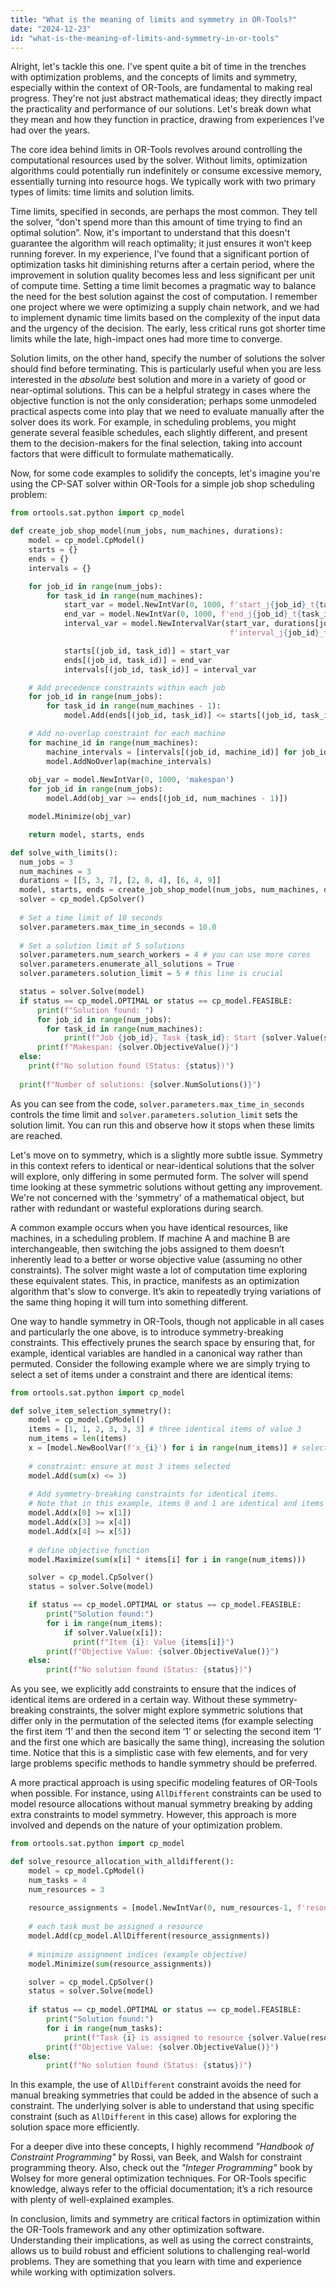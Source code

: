 ```yaml
---
title: "What is the meaning of limits and symmetry in OR-Tools?"
date: "2024-12-23"
id: "what-is-the-meaning-of-limits-and-symmetry-in-or-tools"
---
```


Alright, let's tackle this one. I've spent quite a bit of time in the trenches with optimization problems, and the concepts of limits and symmetry, especially within the context of OR-Tools, are fundamental to making real progress. They're not just abstract mathematical ideas; they directly impact the practicality and performance of our solutions. Let's break down what they mean and how they function in practice, drawing from experiences I’ve had over the years.

The core idea behind limits in OR-Tools revolves around controlling the computational resources used by the solver. Without limits, optimization algorithms could potentially run indefinitely or consume excessive memory, essentially turning into resource hogs. We typically work with two primary types of limits: time limits and solution limits.

Time limits, specified in seconds, are perhaps the most common. They tell the solver, “don't spend more than this amount of time trying to find an optimal solution”. Now, it's important to understand that this doesn't guarantee the algorithm will reach optimality; it just ensures it won’t keep running forever. In my experience, I've found that a significant portion of optimization tasks hit diminishing returns after a certain period, where the improvement in solution quality becomes less and less significant per unit of compute time. Setting a time limit becomes a pragmatic way to balance the need for the best solution against the cost of computation. I remember one project where we were optimizing a supply chain network, and we had to implement dynamic time limits based on the complexity of the input data and the urgency of the decision. The early, less critical runs got shorter time limits while the late, high-impact ones had more time to converge.

Solution limits, on the other hand, specify the number of solutions the solver should find before terminating. This is particularly useful when you are less interested in the *absolute* best solution and more in a variety of good or near-optimal solutions. This can be a helpful strategy in cases where the objective function is not the only consideration; perhaps some unmodeled practical aspects come into play that we need to evaluate manually after the solver does its work. For example, in scheduling problems, you might generate several feasible schedules, each slightly different, and present them to the decision-makers for the final selection, taking into account factors that were difficult to formulate mathematically.

Now, for some code examples to solidify the concepts, let's imagine you're using the CP-SAT solver within OR-Tools for a simple job shop scheduling problem:

```python
from ortools.sat.python import cp_model

def create_job_shop_model(num_jobs, num_machines, durations):
    model = cp_model.CpModel()
    starts = {}
    ends = {}
    intervals = {}

    for job_id in range(num_jobs):
        for task_id in range(num_machines):
            start_var = model.NewIntVar(0, 1000, f'start_j{job_id}_t{task_id}')
            end_var = model.NewIntVar(0, 1000, f'end_j{job_id}_t{task_id}')
            interval_var = model.NewIntervalVar(start_var, durations[job_id][task_id], end_var,
                                                 f'interval_j{job_id}_t{task_id}')

            starts[(job_id, task_id)] = start_var
            ends[(job_id, task_id)] = end_var
            intervals[(job_id, task_id)] = interval_var

    # Add precedence constraints within each job
    for job_id in range(num_jobs):
        for task_id in range(num_machines - 1):
            model.Add(ends[(job_id, task_id)] <= starts[(job_id, task_id + 1)])

    # Add no-overlap constraint for each machine
    for machine_id in range(num_machines):
        machine_intervals = [intervals[(job_id, machine_id)] for job_id in range(num_jobs)]
        model.AddNoOverlap(machine_intervals)
    
    obj_var = model.NewIntVar(0, 1000, 'makespan')
    for job_id in range(num_jobs):
        model.Add(obj_var >= ends[(job_id, num_machines - 1)])

    model.Minimize(obj_var)

    return model, starts, ends

def solve_with_limits():
  num_jobs = 3
  num_machines = 3
  durations = [[5, 3, 7], [2, 8, 4], [6, 4, 9]]
  model, starts, ends = create_job_shop_model(num_jobs, num_machines, durations)
  solver = cp_model.CpSolver()
  
  # Set a time limit of 10 seconds
  solver.parameters.max_time_in_seconds = 10.0
  
  # Set a solution limit of 5 solutions
  solver.parameters.num_search_workers = 4 # you can use more cores
  solver.parameters.enumerate_all_solutions = True
  solver.parameters.solution_limit = 5 # this line is crucial

  status = solver.Solve(model)
  if status == cp_model.OPTIMAL or status == cp_model.FEASIBLE:
      print(f"Solution found: ")
      for job_id in range(num_jobs):
        for task_id in range(num_machines):
            print(f"Job {job_id}, Task {task_id}: Start {solver.Value(starts[(job_id, task_id)])}, End {solver.Value(ends[(job_id, task_id)])}")
      print(f"Makespan: {solver.ObjectiveValue()}")
  else:
    print(f"No solution found (Status: {status})")
    
  print(f"Number of solutions: {solver.NumSolutions()}")
```
As you can see from the code, `solver.parameters.max_time_in_seconds` controls the time limit and `solver.parameters.solution_limit` sets the solution limit. You can run this and observe how it stops when these limits are reached.

Let's move on to symmetry, which is a slightly more subtle issue. Symmetry in this context refers to identical or near-identical solutions that the solver will explore, only differing in some permuted form. The solver will spend time looking at these symmetric solutions without getting any improvement. We're not concerned with the 'symmetry' of a mathematical object, but rather with redundant or wasteful explorations during search.

A common example occurs when you have identical resources, like machines, in a scheduling problem. If machine A and machine B are interchangeable, then switching the jobs assigned to them doesn’t inherently lead to a better or worse objective value (assuming no other constraints). The solver might waste a lot of computation time exploring these equivalent states. This, in practice, manifests as an optimization algorithm that's slow to converge. It’s akin to repeatedly trying variations of the same thing hoping it will turn into something different.

One way to handle symmetry in OR-Tools, though not applicable in all cases and particularly the one above, is to introduce symmetry-breaking constraints. This effectively prunes the search space by ensuring that, for example, identical variables are handled in a canonical way rather than permuted. Consider the following example where we are simply trying to select a set of items under a constraint and there are identical items:
```python
from ortools.sat.python import cp_model

def solve_item_selection_symmetry():
    model = cp_model.CpModel()
    items = [1, 1, 2, 3, 3, 3] # three identical items of value 3
    num_items = len(items)
    x = [model.NewBoolVar(f'x_{i}') for i in range(num_items)] # selection variable
    
    # constraint: ensure at most 3 items selected
    model.Add(sum(x) <= 3)
    
    # Add symmetry-breaking constraints for identical items.
    # Note that in this example, items 0 and 1 are identical and items 3,4, and 5 are also identical.
    model.Add(x[0] >= x[1])
    model.Add(x[3] >= x[4])
    model.Add(x[4] >= x[5])
    
    # define objective function
    model.Maximize(sum(x[i] * items[i] for i in range(num_items)))

    solver = cp_model.CpSolver()
    status = solver.Solve(model)

    if status == cp_model.OPTIMAL or status == cp_model.FEASIBLE:
        print("Solution found:")
        for i in range(num_items):
            if solver.Value(x[i]):
              print(f"Item {i}: Value {items[i]}")
        print(f"Objective Value: {solver.ObjectiveValue()}")
    else:
        print(f"No solution found (Status: {status})")
```
As you see, we explicitly add constraints to ensure that the indices of identical items are ordered in a certain way. Without these symmetry-breaking constraints, the solver might explore symmetric solutions that differ only in the permutation of the selected items (for example selecting the first item ‘1’ and then the second item ‘1’ or selecting the second item ‘1’ and the first one which are basically the same thing), increasing the solution time. Notice that this is a simplistic case with few elements, and for very large problems specific methods to handle symmetry should be preferred.

A more practical approach is using specific modeling features of OR-Tools when possible. For instance, using `AllDifferent` constraints can be used to model resource allocations without manual symmetry breaking by adding extra constraints to model symmetry. However, this approach is more involved and depends on the nature of your optimization problem.

```python
from ortools.sat.python import cp_model

def solve_resource_allocation_with_alldifferent():
    model = cp_model.CpModel()
    num_tasks = 4
    num_resources = 3
    
    resource_assignments = [model.NewIntVar(0, num_resources-1, f'resource_assignment_{i}') for i in range(num_tasks)]
    
    # each task must be assigned a resource
    model.Add(cp_model.AllDifferent(resource_assignments))
    
    # minimize assignment indices (example objective)
    model.Minimize(sum(resource_assignments))

    solver = cp_model.CpSolver()
    status = solver.Solve(model)
    
    if status == cp_model.OPTIMAL or status == cp_model.FEASIBLE:
        print("Solution found:")
        for i in range(num_tasks):
            print(f"Task {i} is assigned to resource {solver.Value(resource_assignments[i])}")
        print(f"Objective Value: {solver.ObjectiveValue()}")
    else:
        print(f"No solution found (Status: {status})")

```

In this example, the use of `AllDifferent` constraint avoids the need for manual breaking symmetries that could be added in the absence of such a constraint. The underlying solver is able to understand that using specific constraint (such as `AllDifferent` in this case) allows for exploring the solution space more efficiently.

For a deeper dive into these concepts, I highly recommend *"Handbook of Constraint Programming"* by Rossi, van Beek, and Walsh for constraint programming theory. Also, check out the *"Integer Programming"* book by Wolsey for more general optimization techniques. For OR-Tools specific knowledge, always refer to the official documentation; it’s a rich resource with plenty of well-explained examples.

In conclusion, limits and symmetry are critical factors in optimization within the OR-Tools framework and any other optimization software. Understanding their implications, as well as using the correct constraints, allows us to build robust and efficient solutions to challenging real-world problems. They are something that you learn with time and experience while working with optimization solvers.
